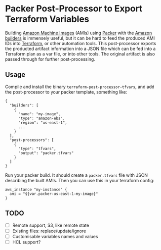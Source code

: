 # Packer Post-Processor to Export Terraform Variables

Building [Amazon Machine Images](http://docs.aws.amazon.com/AWSEC2/latest/UserGuide/AMIs.html) (AMIs)
using [Packer](https://www.packer.io) with the [Amazon builders](https://www.packer.io/docs/builders/amazon.html) 
is immensely useful, but it can be hard to feed the produced AMI IDs into [Terraform](https://www.terraform.io/), 
or other automation tools. This post-processor exports the producted artifact information into a JSON file
which can be fed into a Terraform plan as a var file, or into other tools. The original artifact is also
passed through for further post-processing.

## Usage

Compile and install the binary `terraform-post-processor-tfvars`, and add the
post-processor to your packer template, something like:

```
{
  "builders": [
    {
      "name": "my-image",
      "type": "amazon-ebs",
      "region": "us-east-1",
      ...
    }
  ],
  "post-processors": [
    {
      "type": "tfvars",
      "output": "packer.tfvars"
    }
  ]
}
```

Run your packer build. It should create a `packer.tfvars` file with JSON
describing the built AMIs. Then you can use this in your terraform config:

```
aws_instance "my-instance" {
  ami = "${var.packer-us-east-1-my-image}"
}
```

## TODO

 - [ ] Remote support, S3, like remote state
 - [ ] Existing files: replace/update/ignore
 - [ ] Customisable variables names and values
 - [ ] HCL support?
